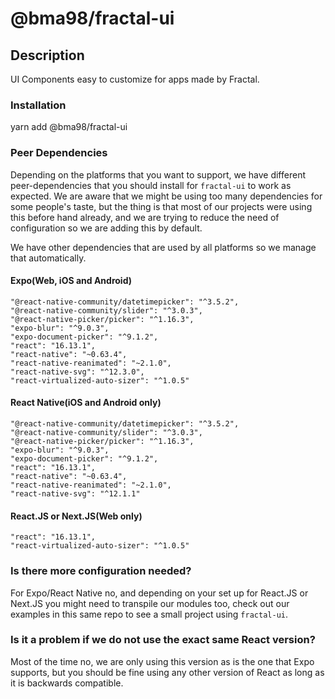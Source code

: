 # @bma98/fractal-ui

## Description

UI Components easy to customize for apps made by Fractal.

### Installation

yarn add @bma98/fractal-ui

### Peer Dependencies

Depending on the platforms that you want to support, we have different peer-dependencies that you should install for `fractal-ui` to work as expected. We are aware that we might be using too many dependencies for some people's taste, but the thing is that most of our projects were using this before hand already, and we are trying to reduce the need of configuration so we are adding this by default.

We have other dependencies that are used by all platforms so we manage that automatically.

#### Expo(Web, iOS and Android)

```
"@react-native-community/datetimepicker": "^3.5.2",
"@react-native-community/slider": "^3.0.3",
"@react-native-picker/picker": "^1.16.3",
"expo-blur": "^9.0.3",
"expo-document-picker": "^9.1.2",
"react": "16.13.1",
"react-native": "~0.63.4",
"react-native-reanimated": "~2.1.0",
"react-native-svg": "^12.3.0",
"react-virtualized-auto-sizer": "^1.0.5"
```

#### React Native(iOS and Android only)

```
"@react-native-community/datetimepicker": "^3.5.2",
"@react-native-community/slider": "^3.0.3",
"@react-native-picker/picker": "^1.16.3",
"expo-blur": "^9.0.3",
"expo-document-picker": "^9.1.2",
"react": "16.13.1",
"react-native": "~0.63.4",
"react-native-reanimated": "~2.1.0",
"react-native-svg": "^12.1.1"
```

#### React.JS or Next.JS(Web only)

```
"react": "16.13.1",
"react-virtualized-auto-sizer": "^1.0.5"
```

### Is there more configuration needed?

For Expo/React Native no, and depending on your set up for React.JS or Next.JS you might need to transpile our modules too, check out our examples in this same repo to see a small project using `fractal-ui`.

### Is it a problem if we do not use the exact same React version?

Most of the time no, we are only using this version as is the one that Expo supports, but you should be fine using any other version of React as long as it is backwards compatible.
